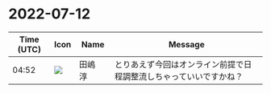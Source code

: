 # 2022-07-12

|Time (UTC)|Icon|Name|Message|
|---|---|---|---|
|04:52|![](https://secure.gravatar.com/avatar/698cc14290c3976fdd9f0a23494b87c1.jpg?s=72&d=https%3A%2F%2Fa.slack-edge.com%2Fdf10d%2Fimg%2Favatars%2Fava_0018-72.png)|田嶋　淳|とりあえず今回はオンライン前提で日程調整流しちゃっていいですかね？|
